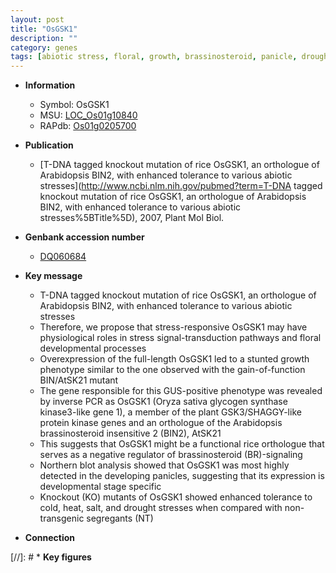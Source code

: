 ```yaml
---
layout: post
title: "OsGSK1"
description: ""
category: genes
tags: [abiotic stress, floral, growth, brassinosteroid, panicle, drought, salt]
---
```


* **Information**  
    + Symbol: OsGSK1  
    + MSU: [LOC_Os01g10840](http://rice.uga.edu/cgi-bin/ORF_infopage.cgi?orf=LOC_Os01g10840)  
    + RAPdb: [Os01g0205700](https://rapdb.dna.affrc.go.jp/locus/?name=Os01g0205700)  

* **Publication**  
    + [T-DNA tagged knockout mutation of rice OsGSK1, an orthologue of Arabidopsis BIN2, with enhanced tolerance to various abiotic stresses](http://www.ncbi.nlm.nih.gov/pubmed?term=T-DNA tagged knockout mutation of rice OsGSK1, an orthologue of Arabidopsis BIN2, with enhanced tolerance to various abiotic stresses%5BTitle%5D), 2007, Plant Mol Biol.

* **Genbank accession number**  
    + [DQ060684](http://www.ncbi.nlm.nih.gov/nuccore/DQ060684)

* **Key message**  
    + T-DNA tagged knockout mutation of rice OsGSK1, an orthologue of Arabidopsis BIN2, with enhanced tolerance to various abiotic stresses
    + Therefore, we propose that stress-responsive OsGSK1 may have physiological roles in stress signal-transduction pathways and floral developmental processes
    + Overexpression of the full-length OsGSK1 led to a stunted growth phenotype similar to the one observed with the gain-of-function BIN/AtSK21 mutant
    + The gene responsible for this GUS-positive phenotype was revealed by inverse PCR as OsGSK1 (Oryza sativa glycogen synthase kinase3-like gene 1), a member of the plant GSK3/SHAGGY-like protein kinase genes and an orthologue of the Arabidopsis brassinosteroid insensitive 2 (BIN2), AtSK21
    + This suggests that OsGSK1 might be a functional rice orthologue that serves as a negative regulator of brassinosteroid (BR)-signaling
    + Northern blot analysis showed that OsGSK1 was most highly detected in the developing panicles, suggesting that its expression is developmental stage specific
    + Knockout (KO) mutants of OsGSK1 showed enhanced tolerance to cold, heat, salt, and drought stresses when compared with non-transgenic segregants (NT)

* **Connection**  

[//]: # * **Key figures**  


